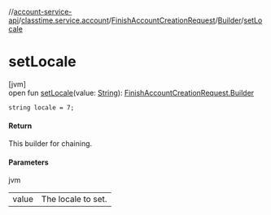//[account-service-api](../../../../index.md)/[classtime.service.account](../../index.md)/[FinishAccountCreationRequest](../index.md)/[Builder](index.md)/[setLocale](set-locale.md)

# setLocale

[jvm]\
open fun [setLocale](set-locale.md)(value: [String](https://docs.oracle.com/javase/8/docs/api/java/lang/String.html)): [FinishAccountCreationRequest.Builder](index.md)

`string locale = 7;`

#### Return

This builder for chaining.

#### Parameters

jvm

| | |
|---|---|
| value | The locale to set. |
